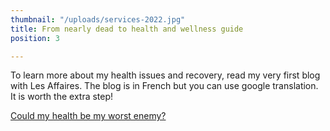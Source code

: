 ```yaml
---
thumbnail: "/uploads/services-2022.jpg"
title: From nearly dead to health and wellness guide
position: 3

---
```

To learn more about my health issues and recovery, read my very first blog with Les Affaires. The blog is in French but you can use google translation. It is worth the extra step!

[Could my health be my worst enemy?](https://www.lesaffaires.com/blogues/nancy-bilodeau/est-ce-que-ma-sante-pourrait-etre-mon-pire-ennemi/630997)
